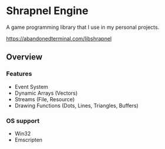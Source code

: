 # Shrapnel Engine

A game programming library that I use in my personal projects.

https://abandonedterminal.com/libshrapnel

## Overview

### Features
- Event System
- Dynamic Arrays (Vectors)
- Streams (File, Resource)
- Drawing Functions (Dots, Lines, Triangles, Buffers)

### OS support
- Win32
- Emscripten
